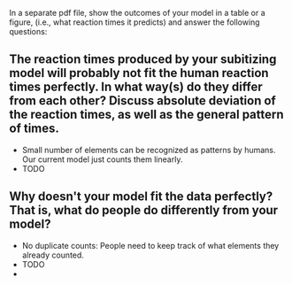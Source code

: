 In a separate pdf file, show the outcomes of your model in a table or a figure, (i.e., what reaction times it predicts) and answer the following questions: 


## The reaction times produced by your subitizing model will probably not fit the human reaction times perfectly. In what way(s) do they differ from each other? Discuss absolute deviation of the reaction times, as well as the general pattern of times.

- Small number of elements can be recognized as patterns by humans. Our current model just counts them linearly.
- TODO

## Why doesn't your model fit the data perfectly? That is, what do people do differently from your model?

- No duplicate counts: People need to keep track of what elements they already counted. 
- TODO
- 